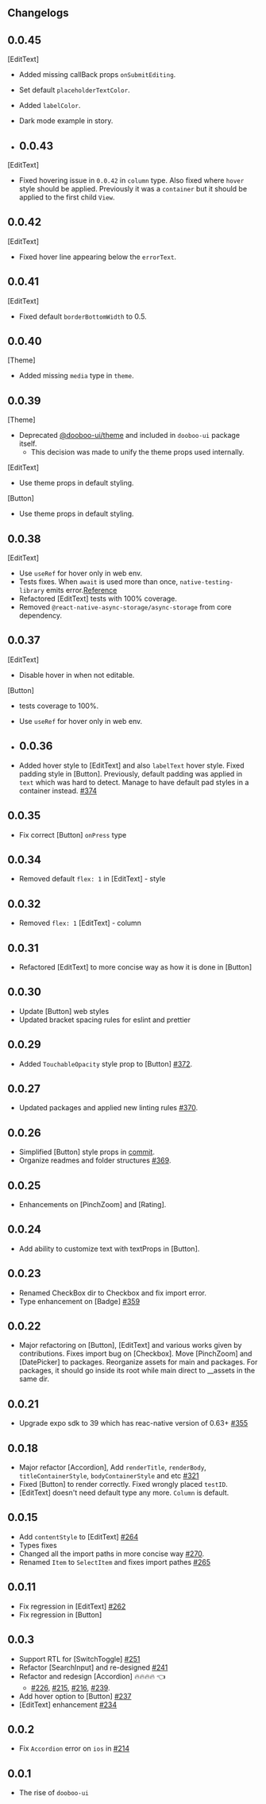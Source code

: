 ## Changelogs

## 0.0.45

[EditText]

- Added missing callBack props `onSubmitEditing`.
- Set default `placeholderTextColor`.
- Added `labelColor`.
- Dark mode example in story.

- ## 0.0.43

[EditText]

- Fixed hovering issue in `0.0.42` in `column` type. Also fixed where `hover` style should be applied. Previously it was a `container` but it should be applied to the first child `View`.

## 0.0.42

[EditText]

- Fixed hover line appearing below the `errorText`.

## 0.0.41

[EditText]

- Fixed default `borderBottomWidth` to 0.5.

## 0.0.40

[Theme]

- Added missing `media` type in `theme`.

## 0.0.39

[Theme]

- Deprecated [@dooboo-ui/theme](https://www.npmjs.com/package/@dooboo-ui/theme) and included in `dooboo-ui` package itself.
  - This decision was made to unify the theme props used internally.

[EditText]

- Use theme props in default styling.

[Button]

- Use theme props in default styling.

## 0.0.38

[EditText]

- Use `useRef` for hover only in web env.
- Tests fixes. When `await` is used more than once, `native-testing-library` emits error.[Reference](https://github.com/callstack/react-native-testing-library/issues/379#issuecomment-672932435)
- Refactored [EditText] tests with 100% coverage.
- Removed `@react-native-async-storage/async-storage` from core dependency.

## 0.0.37

[EditText]

- Disable hover in when not editable.

[Button]

- tests coverage to 100%.
- Use `useRef` for hover only in web env.

- ## 0.0.36

- Added hover style to [EditText] and also `labelText` hover style. Fixed padding style in [Button]. Previously, default padding was applied in `text` which was hard to detect. Manage to have default pad styles in a container instead. [#374](https://github.com/dooboolab/dooboo-ui/pull/374)

## 0.0.35

- Fix correct [Button] `onPress` type

## 0.0.34

- Removed default `flex: 1` in [EditText] - style

## 0.0.32

- Removed `flex: 1` [EditText] - column

## 0.0.31

- Refactored [EditText] to more concise way as how it is done in [Button]

## 0.0.30

- Update [Button] web styles
- Updated bracket spacing rules for eslint and prettier

## 0.0.29

- Added `TouchableOpacity` style prop to [Button] [#372](https://github.com/dooboolab/dooboo-ui/pull/372).

## 0.0.27

- Updated packages and applied new linting rules [#370](https://github.com/dooboolab/dooboo-ui/pull/370).

## 0.0.26

- Simplified [Button] style props in [commit](https://github.com/dooboolab/dooboo-ui/pull/369/commits/6f056bfa0c182b34bc1468666e066fd7613675fa).
- Organize readmes and folder structures [#369](https://github.com/dooboolab/dooboo-ui/pull/369).

## 0.0.25

- Enhancements on [PinchZoom] and [Rating].

## 0.0.24

- Add ability to customize text with textProps in [Button].

## 0.0.23

- Renamed CheckBox dir to Checkbox and fix import error.
- Type enhancement on [Badge] [#359](https://github.com/dooboolab/dooboo-ui/pull/359)

## 0.0.22

- Major refactoring on [Button], [EditText] and various works given by contributions. Fixes import bug on [Checkbox]. Move [PinchZoom] and [DatePicker] to packages.
  Reorganize assets for main and packages. For packages, it should go inside its root while main direct to \_\_assets in the same dir.

## 0.0.21

- Upgrade expo sdk to 39 which has reac-native version of 0.63+ [#355](https://github.com/dooboolab/dooboo-ui/pull/355)

## 0.0.18

- Major refactor [Accordion], Add `renderTitle`, `renderBody`, `titleContainerStyle`, `bodyContainerStyle` and etc [#321](https://github.com/dooboolab/dooboo-ui/pull/321)
- Fixed [Button] to render correctly. Fixed wrongly placed `testID`.
- [EditText] doesn't need default type any more. `Column` is default.

## 0.0.15

- Add `contentStyle` to [EditText] [#264](https://github.com/dooboolab/dooboo-ui/pull/264)
- Types fixes
- Changed all the import paths in more concise way [#270](https://github.com/dooboolab/dooboo-ui/pull/270).
- Renamed `Item` to `SelectItem` and fixes import pathes [#265](https://github.com/dooboolab/dooboo-ui/issues/265)

## 0.0.11

- Fix regression in [EditText] [#262](https://github.com/dooboolab/dooboo-ui/pull/262)
- Fix regression in [Button]

## 0.0.3

- Support RTL for [SwitchToggle] [#251](https://github.com/dooboolab/dooboo-ui/pull/251)
- Refactor [SearchInput] and re-designed [#241](https://github.com/dooboolab/dooboo-ui/pull/241)
- Refactor and redesign [Accordion] 🔥🔥🔥🔥 👈
  - [#226](https://github.com/dooboolab/dooboo-ui/pull/226), [#215](https://github.com/dooboolab/dooboo-ui/pull/215), [#216](https://github.com/dooboolab/dooboo-ui/pull/216), [#239](https://github.com/dooboolab/dooboo-ui/pull/239).
- Add hover option to [Button] [#237](https://github.com/dooboolab/dooboo-ui/pull/237)
- [EditText] enhancement [#234](https://github.com/dooboolab/dooboo-ui/pull/234)

## 0.0.2

- Fix `Accordion` error on `ios` in [#214](https://github.com/dooboolab/dooboo-ui/pull/214)

## 0.0.1

- The rise of `dooboo-ui`
